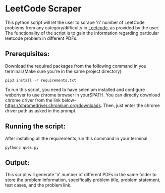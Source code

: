 # LeetCode Scraper
This python script will let the user to scrape 'n' number of LeetCode problems from any category/difficulty in [Leetcode](https://leetcode.com/problemset/all), as provided by the user. The functionality of the script is to gain the information regarding particular leetcode problem in different PDFs.

## Prerequisites:
Download the required packages from the following command in you terminal.(Make sure you're in the same project directory)

` pip3 install -r requirements.txt `

To run this script, you need to have selenium installed and configure webdriver to use chrome browser in your$PATH. You can directly download chrome driver from the link below- https://chromedriver.chromium.org/downloads.  Then, just enter the chrome driver path as asked in the prompt.

## Running the script:
After installing all the requirements,run this command in your terminal.

` python3 ques.py `

## Output:
This script will generate 'n' number of different PDFs in the same folder to store the problem information, specifically problem title, problem statement, test cases, and the problem link. 

